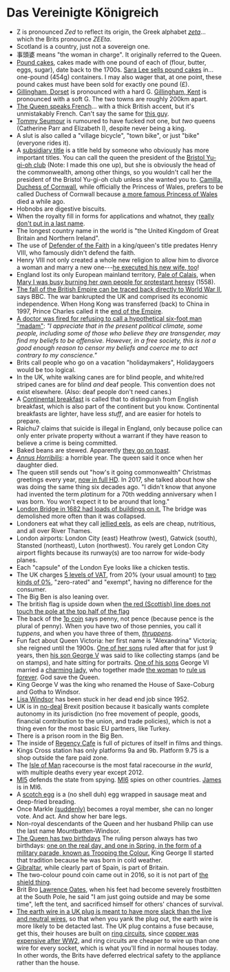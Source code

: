 # Das Vereinigte Königreich

- Z is pronounced *Zed* to reflect its origin, the Greek alphabet [*zeta*](https://en.wikipedia.org/wiki/Zeta)... which the Brits pronounce *ZEEta*.
- Scotland is a country, just not a sovereign one.
- 事頭婆 means "the woman in charge". It originally referred to the Queen.
- [Pound cakes](https://en.wikipedia.org/wiki/Pound_cake), cakes made with one pound of each of (flour, butter, eggs, sugar), date back to the 1700s. [Sara Lee sells pound cakes](https://saraleedesserts.com/products/butter-pound-cake/) in... one-pound (454g) containers. I may also wager that, at one point, these pound cakes must have been sold for exactly one pound (£).
- [Gillingham, Dorset](https://en.wikipedia.org/wiki/Gillingham,_Dorset) is pronounced with a hard G. [Gillingham, Kent](https://en.wikipedia.org/wiki/Gillingham,_Kent) is pronounced with a soft G. The two towns are roughly 200km apart.
- [The Queen speaks French](https://www.youtube.com/watch?v=uxQpdHz7t2o)... with a thick British accent, but it's unmistakably French. Can't say the same for [this guy](https://www.youtube.com/watch?v=0Spcvk3h9z4).
- [Tommy Seumour](https://en.wikipedia.org/wiki/Thomas_Seymour,_1st_Baron_Seymour_of_Sudeley) is rumoured to have fucked not one, but *two* queens (Catherine Parr and Elizabeth I), despite never being a king.
- A slut is also called a "village bicycle", "town bike", or just "bike" (everyone rides it).
- A [subsidiary title](https://en.wikipedia.org/wiki/Subsidiary_title) is a title held by someone who obviously has more important titles. You can call the queen the president of the [Bristol Yu-gi-oh club](https://www.facebook.com/groups/188069861246792/) (Note: I made this one up), but she is obviously the head of the commonwealth, among other things, so you wouldn't call her the president of the Bristol Yu-gi-oh club unless she wanted you to. [Camilla, Duchess of Cornwall](https://en.wikipedia.org/wiki/Camilla,_Duchess_of_Cornwall), while officially the Princess of Wales, prefers to be called Duchess of Cornwall because [a more famous Princess of Wales](https://en.wikipedia.org/wiki/Diana,_Princess_of_Wales) died a while ago.
- Hobnobs are digestive biscuits.
- When the royalty fill in forms for applications and whatnot, they [really don't put in a last name](https://twitter.com/CBCAlerts/status/991288343907454976/photo/1).
- The longest country name in the world is "the United Kingdom of Great Britain and Northern Ireland".
- The use of [Defender of the Faith](https://en.wikipedia.org/wiki/Defender_of_the_Faith) in a king/queen's title predates Henry VIII, who famously didn't defend the faith.
- Henry VIII not only created a whole new religion to allow him to divorce a woman and marry a new one---[he executed his new wife, too](https://www.youtube.com/watch?v=B3VHd2D-SLM)!
- England lost its only European mainland territory, [Pale of Calais](https://en.wikipedia.org/wiki/Pale_of_Calais), when [Mary I was busy burning her own people for protestant heresy](https://en.wikipedia.org/wiki/Siege_of_Calais_%281558%29) (1558).
- [The fall of the British Empire can be traced back directly to World War II](https://www.theweek.co.uk/history/93820/british-empire-how-big-was-it-and-why-did-it-collapse), says BBC. The war bankrupted the UK and comprised its economic independence. When Hong Kong was transferred (back) to China in 1997, Prince Charles called it the [end of the Empire](https://www.washingtonpost.com/news/worldviews/wp/2015/09/08/map-the-rise-and-fall-of-the-british-empire/).
- [A doctor was fired for refusing to call a hypothetical six-foot man "madam"](https://nationalpost.com/news/world/u-k-doctor-fired-after-refusing-to-refer-to-theoretical-six-foot-tall-bearded-man-as-madam-sues-government): _"I appreciate that in the present political climate, some people, including some of those who believe they are transgender, may find my beliefs to be offensive. However, in a free society, this is not a good enough reason to censor my beliefs and coerce me to act contrary to my conscience."_
- Brits call people who go on a vacation "holidaymakers", Holidaygoers would be too logical.
- In the UK, white walking canes are for blind people, and white/red striped canes are for blind _and_ deaf people. This convention does not exist elsewhere. (Also: deaf people don't need canes.)
- A [Continental breakfast](http://www.wisegeek.org/what-is-a-continental-breakfast.htm#didyouknowout) is called that to distinguish from English breakfast, which is also part of the continent but you know. Continental breakfasts are lighter, have less _stuff_, and are easier for hotels to prepare.
- Raichu7 claims that suicide is illegal in England, only because police can only enter private property without a warrant if they have reason to believe a crime is being committed.
- Baked beans are stewed. Apparently [they go on toast](https://en.wikipedia.org/wiki/Full_breakfast#England).
- [_Annus Horribilis_](https://en.wikipedia.org/wiki/Annus_horribilis): a horrible year. The queen said it once when her daughter died.
- The queen still sends out "how's it going commonwealth" Christmas greetings every year, [now in full HD](https://www.youtube.com/watch?v=IjTBcqpl2kc). In 2017, she talked about how she was doing the same thing six decades ago. "I didn't know that anyone had invented the term _platinum_ for a 70th wedding anniversary when I was born. You won't expect it to be around that long."
- [London Bridge in 1682 had loads of buildings on it.](https://en.wikipedia.org/wiki/London_Bridge) The bridge was demolished more often than it was collapsed.
- Londoners eat what they call [jellied eels](https://en.wikipedia.org/wiki/Jellied_eels), as eels are cheap, nutritious, and all over River Thames.
- London airports: London City (east) Heathrow (west), Gatwick (south), Stansted (northeast), Luton (northwest). You rarely get London City airport flights because its runway(s) are too narrow for wide-body planes.
- Each "capsule" of the London Eye looks like a chicken testis.
- The UK charges [5 levels of VAT](https://en.wikipedia.org/wiki/Value-added_tax_in_the_United_Kingdom), from 20% (your usual amount) to [two kinds of 0%](http://www.taxpolicycenter.org/briefing-book/what-difference-between-zero-rating-and-exempting-good-vat), "zero-rated" and "exempt", having no difference for the consumer.
- The Big Ben is also leaning over.
- The british flag is upside down when [the red (Scottish) line does not touch the pole at the top half of the flag](https://www.google.ca/search?q=british+flag+upside+down)
- The back of the [1p coin](https://en.wikipedia.org/wiki/Coins_of_the_pound_sterling) says penny, not pence (because pence is the plural of penny). When you have two of those pennies, you call it _tuppens_, and when you have three of them, [_thruppens_](https://en.wikipedia.org/wiki/Threepence_%28British_coin%29).
- Fun fact about Queen Victoria: her first name is "Alexandrina" Victoria; she reigned until the 1900s. [One of her sons](https://en.wikipedia.org/wiki/Edward_VII) ruled after that for just 9 years, then [his son George V](https://en.wikipedia.org/wiki/George_V) was said to like collecting stamps (and be on stamps), and hate sitting for portraits. [One of his sons](https://en.wikipedia.org/wiki/George_VI) George VI married a [charming lady](https://en.wikipedia.org/wiki/Queen_Elizabeth_The_Queen_Mother), who together made [the woman](https://en.wikipedia.org/wiki/Elizabeth_II) to [rule us forever](https://en.wikipedia.org/wiki/List_of_current_state_leaders_by_date_of_assumption_of_office). God save the Queen.
- King George V was the king who renamed the House of Saxe-Coburg and Gotha to Windsor.
- [Lisa Windsor](https://en.wikipedia.org/wiki/Elizabeth_II) has been stuck in her dead end job since 1952.
- UK is in [no-deal](https://www.youtube.com/watch?v=agZ0xISi40E) Brexit position because it basically wants complete autonomy in its jurisdiction (no free movement of people, goods, financial contribution to the union, and trade policies), which is not a thing even for the most basic EU partners, like Turkey.
- There is a prison room in the Big Ben.
- The inside of [Regency Cafe](https://en.wikipedia.org/wiki/Regency_Caf%C3%A9) is full of pictures of itself in films and things.
- Kings Cross station has only platforms 9a and 9b. Platform 9.75 is a shop outside the fare paid zone.
- The [Isle of Man](https://en.wikipedia.org/wiki/List_of_Snaefell_Mountain_Course_fatalities) racecourse is the most fatal racecourse _in the wurld_, with multiple deaths every year except 2012.
- [MI5](https://en.wikipedia.org/wiki/MI5) defends the state from spying. [MI6](https://en.wikipedia.org/wiki/Secret_Intelligence_Service) spies on other countries. [James](https://en.wikipedia.org/wiki/James_Bond) is in MI6.
- A [scotch egg](https://en.wikipedia.org/wiki/Scotch_egg) is a (no shell duh) egg wrapped in sausage meat and deep-fried breading.
- Once Markle [(suddenly)](https://www.youtube.com/watch?v=fC8SRkGlHzk) becomes a royal member, she can no longer vote. And act. And show her bare legs.
- Non-royal descendants of the Queen and her husband Philip can use the last name Mountbatten-Windsor.
- [The Queen has two birthdays](http://www.telegraph.co.uk/news/0/why-does-the-queen-have-two-birthdays/) The ruling person always has two birthdays: [one on the real day, and one in Spring, in the form of a military parade, known as Trooping the Colour.](http://www.telegraph.co.uk/news/0/why-does-the-queen-have-two-birthdays/) King George II started that tradition because he was born in cold weather.
- [Gibraltar](https://www.google.ca/maps/place/Gibraltar/@36.1354446,-5.3472065,14z/data=!4m5!3m4!1s0xd0cbf762714be35:0x384e25263600870f!8m2!3d36.140751!4d-5.353585), while clearly part of Spain, is part of Britain.
- The two-colour pound coin came out in 2016, so it is not part of [the shield thing](https://en.wikipedia.org/wiki/Coins_of_the_pound_sterling#Royal_Shield_reverse).
- Brit Bro [Lawrence Oates](https://en.wikipedia.org/wiki/Lawrence_Oates), when his feet had become severely frostbitten at the South Pole, he said "I am just going outside and may be some time", left the tent, and sacrificed himself for others' chances of survival.
- [The earth wire in a UK plug is meant to have more slack than the live and neutral wires](https://www.youtube.com/watch?v=UEfP1OKKz_Q), so that when you yank the plug out, the earth wire is more likely to be detacted last. The UK plug contains a fuse because, get this, their houses are built on [ring circuits](https://en.wikipedia.org/wiki/Ring_circuit), since [copper was expensive after WW2](https://news.ycombinator.com/item?id=1782791), and ring circuits are cheaper to wire up than one wire for every socket, which is what you'll find in normal houses today. In other words, the Brits have deferred electrical safety to the appliance rather than the house.
